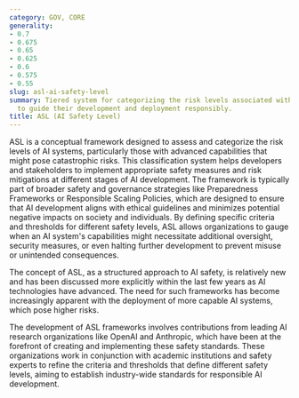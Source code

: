 ```yaml
---
category: GOV, CORE
generality:
- 0.7
- 0.675
- 0.65
- 0.625
- 0.6
- 0.575
- 0.55
slug: asl-ai-safety-level
summary: Tiered system for categorizing the risk levels associated with AI systems
  to guide their development and deployment responsibly.
title: ASL (AI Safety Level)
---
```


ASL is a conceptual framework designed to assess and categorize the risk levels of AI systems, particularly those with advanced capabilities that might pose catastrophic risks. This classification system helps developers and stakeholders to implement appropriate safety measures and risk mitigations at different stages of AI development. The framework is typically part of broader safety and governance strategies like Preparedness Frameworks or Responsible Scaling Policies, which are designed to ensure that AI development aligns with ethical guidelines and minimizes potential negative impacts on society and individuals. By defining specific criteria and thresholds for different safety levels, ASL allows organizations to gauge when an AI system's capabilities might necessitate additional oversight, security measures, or even halting further development to prevent misuse or unintended consequences.

The concept of ASL, as a structured approach to AI safety, is relatively new and has been discussed more explicitly within the last few years as AI technologies have advanced. The need for such frameworks has become increasingly apparent with the deployment of more capable AI systems, which pose higher risks.

The development of ASL frameworks involves contributions from leading AI research organizations like OpenAI and Anthropic, which have been at the forefront of creating and implementing these safety standards. These organizations work in conjunction with academic institutions and safety experts to refine the criteria and thresholds that define different safety levels, aiming to establish industry-wide standards for responsible AI development.